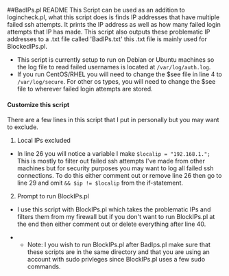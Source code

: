 ##BadIPs.pl README
This Script can be used as an addition to logincheck.pl, what this script does is finds IP addresses that have multiple failed ssh attempts. It prints the IP address as well as how many failed login attempts that IP has made. This script also outputs these problematic IP addresses to a .txt file called 'BadIPs.txt' this .txt file is mainly used for BlockedIPs.pl.

- This script is currently setup to run on Debian or Ubuntu machines so the log file to read failed usernames is located at `/var/log/auth.log`.
- If you run CentOS/RHEL you will need to change the $see file in line 4 to `/var/log/secure`. For other os types, you will need to change the $see file to wherever failed login attempts are stored.

#### Customize this script
There are a few lines in this script that I put in personally but you may want to exclude.

1. Local IPs excluded
 - In line 26 you will notice a variable I make `$localip = "192.168.1.";` This is mostly to filter out failed ssh attempts I've made from other machines but for security purposes you may want to log all failed ssh connections. To do this either comment out or remove line 26 then go to line 29 and omit `&& $ip != $localip` from the if-statement.
  
2. Prompt to run BlockIPs.pl
 - I use this script with BlockIPs.pl which takes the problematic IPs and filters them from my firewall but if you don't want to run BlockIPs.pl at the end then either comment out or delete everything after line 40.
  * * Note: I you wish to run BlockIPs.pl after BadIps.pl make sure that these scripts are in the same directory and that you are using an account with sudo privleges since BlockIPs.pl uses a few sudo commands.
